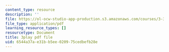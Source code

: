```yaml
---
content_type: resource
description: ''
file: https://ol-ocw-studio-app-production.s3.amazonaws.com/courses/3-320-atomistic-computer-modeling-of-materials-sma-5107-spring-2005/6544a37ae31bb5ee020975cedbefb28e_SbtqjZk80Qc.pdf
file_type: application/pdf
learning_resource_types: []
resourcetype: Document
title: 3play pdf file
uid: 6544a37a-e31b-b5ee-0209-75cedbefb28e
---
```

